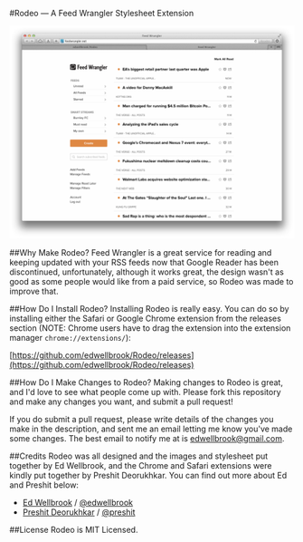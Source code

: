 #Rodeo — A Feed Wrangler Stylesheet Extension

![Rodeo Preview](https://github.com/edwellbrook/Rodeo/raw/master/preview.png "Rodeo Safari Exension")

##Why Make Rodeo?
Feed Wrangler is a great service for reading and keeping updated with your RSS feeds now that Google Reader has been discontinued, unfortunately, although it works great, the design wasn't as good as some people would like from a paid service, so Rodeo was made to improve that.

##How Do I Install Rodeo?
Installing Rodeo is really easy. You can do so by installing either the Safari or Google Chrome extension from the releases section (NOTE: Chrome users have to drag the extension into the extension manager `chrome://extensions/`):

[https://github.com/edwellbrook/Rodeo/releases](https://github.com/edwellbrook/Rodeo/releases)

##How Do I Make Changes to Rodeo?
Making changes to Rodeo is great, and I'd love to see what people come up with. Please fork this repository and make any changes you want, and submit a pull request!

If you do submit a pull request, please write details of the changes you make in the description, and sent me an email letting me know you've made some changes. The best email to notify me at is [edwellbrook@gmail.com](mailto:edwellbrook@gmail.com).

##Credits
Rodeo was all designed and the images and stylesheet put together by Ed Wellbrook, and the Chrome and Safari extensions were kindly put together by Preshit Deorukhkar. You can find out more about Ed and Preshit below:

- [Ed Wellbrook](http://edwellbrook.com/) / [@edwellbrook](https://twitter.com/edwellbrook)
- [Preshit Deorukhkar](http://nuclearbits.com/) / [@preshit](https://twitter.com/preshit)

##License
Rodeo is MIT Licensed.